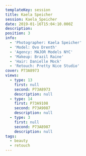 ```yaml
---
templateKey: session
title: Kaela Speicher
session: Kaela_Speicher
date: 2019-01-16T15:04:10.000Z
description:
position: 3
info:
  - 'Photographer: Kaela Speicher'
  - 'Model: Ovo Drenth'
  - 'Agency: MAJOR Models NYC'
  - 'Makeup: Brazil Raine'
  - 'Hair: Danielle Mock'
  - 'Retouch: Pretty Nice Studio'
cover: P73A8973
views:
  - type: 13
    first: null
    second: P73A8973
    description: null
  - type: 14
    first: P73A9108
    second: P73A9087
    description: null
  - type: 3
    first: null
    second: P73A8987
    description: null
tags:
  - beauty
  - retouch
---
```

